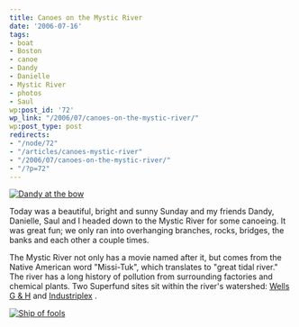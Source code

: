 ```yaml
---
title: Canoes on the Mystic River
date: '2006-07-16'
tags:
- boat
- Boston
- canoe
- Dandy
- Danielle
- Mystic River
- photos
- Saul
wp:post_id: '72'
wp_link: "/2006/07/canoes-on-the-mystic-river/"
wp:post_type: post
redirects:
- "/node/72"
- "/articles/canoes-mystic-river"
- "/2006/07/canoes-on-the-mystic-river/"
- "/?p=72"
---
```


[ ![Dandy at the bow](http://static.flickr.com/70/191359967_ff58c48abe.jpg) ](http://www.flickr.com/photos/bensheldon/191359967/ "Photo Sharing")

Today was a beautiful, bright and sunny Sunday and my friends Dandy, Danielle, Saul and I headed down to the Mystic River for some canoeing. It was great fun; we only ran into overhanging branches, rocks, bridges, the banks and each other a couple times.

The Mystic River not only has a movie named after it, but comes from the Native American word "Missi-Tuk", which translates to "great tidal river." The river has a long history of pollution from surrounding factories and chemical plants. Two Superfund sites sit within the river's watershed: [Wells G & H](http://www.epa.gov/region01/superfund/sites/wellsgh) and [Industriplex](http://www.epa.gov/region01/superfund/sites/industriplex) .

[ ![Ship of fools](http://static.flickr.com/69/191358685_1e255c0cdf.jpg) ](http://www.flickr.com/photos/bensheldon/191358685/ "Photo Sharing")

